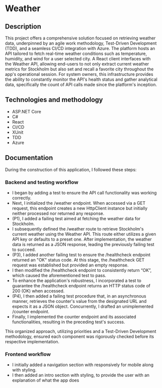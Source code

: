 # Weather

## Description

This project offers a comprehensive solution focused on retrieving weather data, underpinned by an agile work methodology, Test-Driven Development (TDD), and a seamless CI/CD integration with Azure. The platform hosts an API tailored to fetch real-time weather conditions such as temperature, humidity, and wind for a user selected city. A React client interfaces with the Weather API, allowing end-users to not only extract current weather metrics for Stockholm but also set and recall a favorite city throughout the app's operational session. For system owners, this infrastructure provides the ability to constantly monitor the API's health status and gather analytical data, specifically the count of API calls made since the platform's inception.

## Technologies and methodology

- ASP.NET Core
- C#
- React
- CI/CD
- XUnit
- TDD
- Azure


## Documentation

During the construction of this application, I followed these steps:

### Backend and testing workflow

- I began by adding a test to ensure the API call functionality was working correctly.
- Next, I initialized the /weather endpoint. When accessed via a GET request, this endpoint creates a new HttpClient instance but initially neither processed nor returned any response.
- (P1), I added a failing test aimed at fetching the weather data for Stockholm.
- I subsequently defined the /weather route to retrieve Stockholm's current weather using the Weather API. This route either utilizes a given API key or defaults to a preset one. After implementation, the weather data is returned as a JSON response, leading the previously failing test to succeed.
- (P3), I added another failing test to ensure the /healthcheck endpoint returned an "OK" status code. At this stage, the /healthcheck GET request was established but provided an empty response.
- I then modified the /healthcheck endpoint to consistently return “OK”, which caused the aforementioned test to pass.
- To enhance the application's robustness, I incorporated a test to guarantee the /healthcheck endpoint returns an HTTP status code of 200 (OK) when accessed.
- (P4), I then added a failing test procedure that, in an asynchronous manner, retrieves the counter's value from the designated URL and expects it as a JSON object. Concurrently, I drafted an unimplemented /counter endpoint.
- Finally, I implemented the counter endpoint and its associated functionalities, resulting in the preceding test's success.

This organized approach, utilizing priorities and a Test-Driven Development methodology, ensured each component was rigorously checked before its respective implementation.

### Frontend workflow

- I initially added a navigation section with responsively for mobile along with styling.
- I then added an intro section with styling, to provide the user with an explanation of what the app does